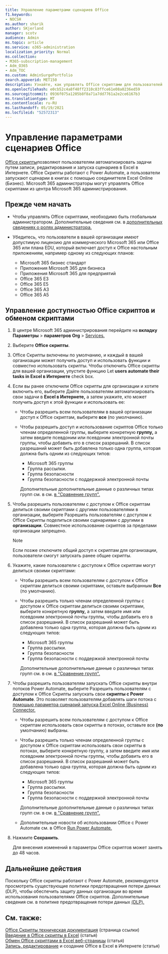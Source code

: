 ```yaml
---
title: Управление параметрами сценариев Office
f1.keywords:
- NOCSH
ms.author: sharik
author: SKjerland
manager: scotv
audience: Admin
ms.topic: article
ms.service: o365-administration
localization_priority: Normal
ms.collection:
- M365-subscription-management
- Adm_O365
- Adm_TOC
ms.custom: AdminSurgePortfolio
search.appverid: MET150
description: Узнайте, как управлять Office скриптами для пользователей в организации.
ms.openlocfilehash: e0cb52c4a8f48ff2310c83ffce61e08a0236ed59
ms.sourcegitcommit: 0936f075a1205b8f8a71a7dd7761a2e2ce6167b3
ms.translationtype: MT
ms.contentlocale: ru-RU
ms.lasthandoff: 05/19/2021
ms.locfileid: "52572313"
---
```

# <a name="manage-office-scripts-settings"></a>Управление параметрами сценариев Office

[Office скрипты](/office/dev/scripts)позволяют пользователям автоматизировать задачи путем записи, редактирования и запуска сценариев в Excel в Интернете. Office Скрипты работают с Power Automate, а пользователи запускают сценарии в книгах с помощью соединиттеля Excel Online (Бизнес). Microsoft 365 администраторы могут управлять Office скриптами из центра Microsoft 365 администрирования.

## <a name="before-you-begin"></a>Прежде чем начать

- Чтобы управлять Office скриптами, необходимо быть глобальным администратором. Дополнительные сведения см. в [дополнительных сведениях о ролях администратора.](../add-users/about-admin-roles.md)

- Убедитесь, что пользователи в вашей организации имеют допустимую лицензию для коммерческого Microsoft 365 или Office 365 или плана EDU, который включает доступ к Office настольным приложениям, например одному из следующих планов:

    - Microsoft 365 бизнес стандарт
    - Приложения Microsoft 365 для бизнеса
    - Приложения Microsoft 365 для предприятий
    - Office 365 E3
    - Office 365 E5
    - Office 365 A3
    - Office 365 A5

## <a name="manage-availability-of-office-scripts-and-sharing-of-scripts"></a>Управление доступностью Office скриптов и обменом скриптами

1. В центре Microsoft 365 администрирования перейдите на **вкладку Параметры** \> **параметров Org** \> <a href="https://go.microsoft.com/fwlink/p/?linkid=2053743" target="_blank">Services.</a>

2. Выберите **Office скрипты**.

3. Office Скрипты включены по умолчанию, и каждый в вашей организации может получить доступ и использовать функции и совместно использовать скрипты. Чтобы отключить Office скрипты для вашей организации, упустите функцию Let **users automate their tasks in Excel в Интернете** check box.

4. Если вы ранее отключили Office скрипты для организации и хотите включить его, выберите Дайте пользователям автоматизировать свои задачи в **Excel в Интернете,** а затем укажите, кто может получить доступ к этой функции и использовать ее:

    - Чтобы разрешить всем пользователям в вашей организации доступ к Office скриптам, выберите **все** (по умолчанию).

    - Чтобы разрешить доступ и использование скриптов Office только членам определенной группы, выберите конкретную **группу,** а затем введите псевдоним или псевдоним электронной почты группы, чтобы добавить его в список разрешаний. В список разрешаний может быть добавлена только одна группа, которая должна быть одним из следующих типов:
        - Microsoft 365 группы
        - Группа рассылки.
        - Группа безопасности
        - Группа безопасности с поддержкой электронной почты
    
        Дополнительные дополнительные данные о различных типах групп см. в см. [в "Сравнение групп".](../create-groups/compare-groups.md)

5. Чтобы разрешить пользователям с доступом к Office скриптам делиться своими скриптами с другими пользователями в организации, выберите Разрешить пользователям с доступом к Office Скрипты поделиться своими сценариями с другими в **организации**. Совместное использование скриптов за пределами организации запрещено.
 
    > [!NOTE]
    > Если позже отключите общий доступ к скриптам для организации, пользователи смогут запускать ранее общие скрипты.
 
6. Укажите, какие пользователи с доступом к Office скриптам могут делиться своими скриптами:
    
    - Чтобы разрешить всем пользователям с доступом к Office скриптам делиться своими скриптами, оставьте выбранным **Все** (по умолчанию).

    - Чтобы разрешить только членам определенной группы с доступом к Office скриптам делиться своими скриптами, выберите конкретную **группу,** а затем введите имя или псевдоним электронной почты группы, чтобы добавить его в список разрешаний. В список разрешаний может быть добавлена только одна группа, которая должна быть одним из следующих типов:
        - Microsoft 365 группы
        - Группа рассылки.
        - Группа безопасности
        - Группа безопасности с поддержкой электронной почты
    
        Дополнительные дополнительные данные о различных типах групп см. в см. [в "Сравнение групп".](../create-groups/compare-groups.md)

7. Чтобы разрешить пользователям запускать Office скрипты внутри потоков Power Automate, выберите Разрешить пользователям с доступом к Office Скрипты запускать свои **скрипты с Power Automate**. Это позволяет пользователям добавлять шаги потока с [помощью параметра сценарий запуска Excel Online (Business) Connector.](/connectors/excelonlinebusiness) 

    - Чтобы разрешить всем пользователям с доступом к Office скриптам использовать свои скрипты в потоках, оставьте все **(по** умолчанию) выбраны.

    - Чтобы разрешить только членам определенной группы с доступом к Office скриптам использовать свои скрипты в потоках, выберите конкретную группу, а затем введите имя или псевдоним электронной почты группы, чтобы добавить его в список разрешаний. В список разрешаний может быть добавлена только одна группа, которая должна быть одним из следующих типов:
        - Microsoft 365 группы
        - Группа рассылки.
        - Группа безопасности
        - Группа безопасности с поддержкой электронной почты

        Дополнительные дополнительные данные о различных типах групп см. в см. [в "Сравнение групп".](../create-groups/compare-groups.md)

    - Дополнительные новости об использовании Office с Power Automate см. в Office [Run Power Automate.](/office/dev/scripts/develop/power-automate-integration)

8. Нажмите **Сохранить**.

    Для внесения изменений в параметры Office скриптов может занять до 48 часов.

## <a name="next-steps"></a>Дальнейшие действия

Поскольку Office скрипты работают с Power Automate, рекомендуется просмотреть существующие политики предотвращения потери данных (DLP), чтобы обеспечить защиту данных организации во время использования пользователями Office скриптов. Дополнительные сведения см. в политике предотвращения потери данных [(DLP).](/power-automate/prevent-data-loss)

## <a name="related-content"></a>См. также:

[Office Скрипты техническая документация](/office/dev/scripts/) (страница ссылки)\
[Введение в Office скрипты в Excel](https://support.microsoft.com/office/9fbe283d-adb8-4f13-a75b-a81c6baf163a) (статья)\
[Обмен Office скриптами в Excel веб-страницы](https://support.microsoft.com/office/226eddbc-3a44-4540-acfe-fccda3d1122b) (статья)\
[Запись, редактирование](/office/dev/scripts/tutorials/excel-tutorial) и создание Office в Excel в Интернете (статья)
